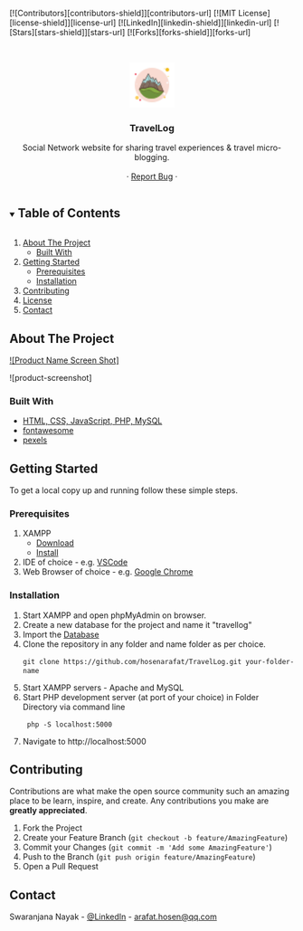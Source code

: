 <!--
*** Thanks for checking out the Best-README-Template. If you have a suggestion
*** that would make this better, please fork the TravelLog and create a pull request
*** or simply open an issue with the tag "enhancement".
*** Thanks again! Now go create something AMAZING! :D
***
***
***
*** To avoid retyping too much info. Do a search and replace for the following:
*** sn2606, TravelLog, LinkedIn, swaranjananayak@gmail.com, TravelLog, Social Network website for sharing travel experiences & travel micro-blogging.
-->



<!-- PROJECT SHIELDS -->
<!--
*** I'm using markdown "reference style" links for readability.
*** Reference links are enclosed in brackets [ ] instead of parentheses ( ).
*** See the bottom of this document for the declaration of the reference variables
*** for contributors-url, forks-url, etc. This is an optional, concise syntax you may use.
*** https://www.markdownguide.org/basic-syntax/#reference-style-links
-->
[![Contributors][contributors-shield]][contributors-url]
[![MIT License][license-shield]][license-url]
[![LinkedIn][linkedin-shield]][linkedin-url]
[![Stars][stars-shield]][stars-url]
[![Forks][forks-shield]][forks-url]



<!-- PROJECT LOGO -->
<br />
<p align="center">
  <a href="https://github.com/sn2606/TravelLog">
    <img src="Images\alps_favicon.png" alt="Logo" width="80" height="80">
  </a>

  <h3 align="center">TravelLog</h3>

  <p align="center">
    Social Network website for sharing travel experiences & travel micro-blogging.
    <br />
    <!-- <a href="https://github.com/sn2606/TravelLog"><strong>Explore the docs »</strong></a> -->
    <br />
    <!-- <br /> -->
    <!-- <a href="https://github.com/sn2606/TravelLog">View Demo</a> -->
    ·
    <a href="(https://github.com/hosenarafat)">Report Bug</a>
    ·
    <!-- <a href="https://github.com/hosenarafat/TravelLog">Request Feature</a> -->
  </p>
</p>



<!-- TABLE OF CONTENTS -->
<details open="open">
  <summary><h2 style="display: inline-block">Table of Contents</h2></summary>
  <ol>
    <li>
      <a href="#about-the-project">About The Project</a>
      <ul>
        <li><a href="#built-with">Built With</a></li>
      </ul>
    </li>
    <li>
      <a href="#getting-started">Getting Started</a>
      <ul>
        <li><a href="#prerequisites">Prerequisites</a></li>
        <li><a href="#installation">Installation</a></li>
      </ul>
    </li>
    <li><a href="#contributing">Contributing</a></li>
    <li><a href="#license">License</a></li>
    <li><a href="#contact">Contact</a></li>
  </ol>
</details>



<!-- ABOUT THE PROJECT -->
## About The Project

[![Product Name Screen Shot]](https://example.com)


![product-screenshot]


### Built With

* [HTML, CSS, JavaScript, PHP, MySQL]()
* [fontawesome](https://fontawesome.com/)
* [pexels](https://www.pexels.com/)



<!-- GETTING STARTED -->
## Getting Started

To get a local copy up and running follow these simple steps.

### Prerequisites

1. XAMPP
   * [Download](https://www.apachefriends.org/download.html)
   * [Install](https://xamppguide.com/)
2. IDE of choice - e.g. [VSCode](https://code.visualstudio.com/download)
3. Web Browser of choice - e.g. [Google Chrome](https://www.google.com/intl/en_in/chrome/) 

### Installation

1. Start XAMPP and open phpMyAdmin on browser.
2. Create a new database for the project and name it "travellog"
3. Import the [Database](https://github.com/hosenarafat/TravelLog)
4. Clone the repository in any folder and name folder as per choice.
    ```
    git clone https://github.com/hosenarafat/TravelLog.git your-folder-name
    ```
5. Start XAMPP servers - Apache and MySQL
6. Start PHP development server (at port of your choice) in Folder Directory via command line
   ```
    php -S localhost:5000
   ```
7. Navigate to http://localhost:5000


<!-- CONTRIBUTING -->
## Contributing

Contributions are what make the open source community such an amazing place to be learn, inspire, and create. Any contributions you make are **greatly appreciated**.

1. Fork the Project
2. Create your Feature Branch (`git checkout -b feature/AmazingFeature`)
3. Commit your Changes (`git commit -m 'Add some AmazingFeature'`)
4. Push to the Branch (`git push origin feature/AmazingFeature`)
5. Open a Pull Request


<!-- CONTACT -->
## Contact

Swaranjana Nayak - [@LinkedIn](https://www.linkedin.com/in/arafat-hosen-82665b220/) - arafat.hosen@qq.com






